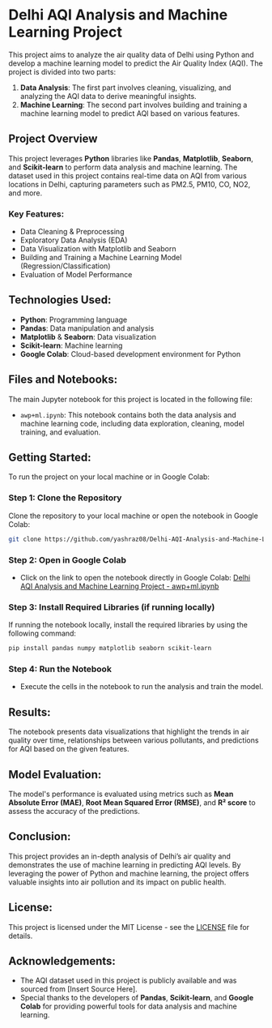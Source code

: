 
# Delhi AQI Analysis and Machine Learning Project

This project aims to analyze the air quality data of Delhi using Python and develop a machine learning model to predict the Air Quality Index (AQI). The project is divided into two parts:  
1. **Data Analysis**: The first part involves cleaning, visualizing, and analyzing the AQI data to derive meaningful insights.
2. **Machine Learning**: The second part involves building and training a machine learning model to predict AQI based on various features.

## Project Overview

This project leverages **Python** libraries like **Pandas**, **Matplotlib**, **Seaborn**, and **Scikit-learn** to perform data analysis and machine learning. The dataset used in this project contains real-time data on AQI from various locations in Delhi, capturing parameters such as PM2.5, PM10, CO, NO2, and more.

### Key Features:
- Data Cleaning & Preprocessing
- Exploratory Data Analysis (EDA)
- Data Visualization with Matplotlib and Seaborn
- Building and Training a Machine Learning Model (Regression/Classification)
- Evaluation of Model Performance

## Technologies Used:
- **Python**: Programming language
- **Pandas**: Data manipulation and analysis
- **Matplotlib** & **Seaborn**: Data visualization
- **Scikit-learn**: Machine learning
- **Google Colab**: Cloud-based development environment for Python

## Files and Notebooks:
The main Jupyter notebook for this project is located in the following file:
- `awp+ml.ipynb`: This notebook contains both the data analysis and machine learning code, including data exploration, cleaning, model training, and evaluation.

## Getting Started:
To run the project on your local machine or in Google Colab:

### Step 1: Clone the Repository
Clone the repository to your local machine or open the notebook in Google Colab:
```bash
git clone https://github.com/yashraz08/Delhi-AQI-Analysis-and-Machine-Learning-Project.git
```

### Step 2: Open in Google Colab
- Click on the link to open the notebook directly in Google Colab:
  [Delhi AQI Analysis and Machine Learning Project - awp+ml.ipynb](https://colab.research.google.com/github/yashraz08/Delhi-AQI-Analysis-and-Machine-Learning-Project/blob/main/awp%2Bml.ipynb)

### Step 3: Install Required Libraries (if running locally)
If running the notebook locally, install the required libraries by using the following command:
```bash
pip install pandas numpy matplotlib seaborn scikit-learn
```

### Step 4: Run the Notebook
- Execute the cells in the notebook to run the analysis and train the model.

## Results:
The notebook presents data visualizations that highlight the trends in air quality over time, relationships between various pollutants, and predictions for AQI based on the given features.

## Model Evaluation:
The model's performance is evaluated using metrics such as **Mean Absolute Error (MAE)**, **Root Mean Squared Error (RMSE)**, and **R² score** to assess the accuracy of the predictions.

## Conclusion:
This project provides an in-depth analysis of Delhi’s air quality and demonstrates the use of machine learning in predicting AQI levels. By leveraging the power of Python and machine learning, the project offers valuable insights into air pollution and its impact on public health.

## License:
This project is licensed under the MIT License - see the [LICENSE](LICENSE) file for details.

## Acknowledgements:
- The AQI dataset used in this project is publicly available and was sourced from [Insert Source Here].
- Special thanks to the developers of **Pandas**, **Scikit-learn**, and **Google Colab** for providing powerful tools for data analysis and machine learning.

